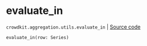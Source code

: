 # evaluate_in
`crowdkit.aggregation.utils.evaluate_in` | [Source code](https://github.com/Toloka/crowd-kit/blob/v1.2.0/crowdkit/aggregation/utils.py#L50)

```python
evaluate_in(row: Series)
```

